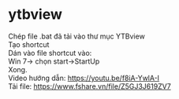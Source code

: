 # ytbview
Chép file .bat đã tải vào thư mục YTBview
<br>
Tạo shortcut
<br>
Dán vào file shortcut vào:<br>
Win 7-> chọn start->StartUp<br>
Xong.<br>
Video hướng dẫn: https://youtu.be/f8iA-YwlA-I <br>
Tải file: https://www.fshare.vn/file/Z5GJ3J619ZV7
